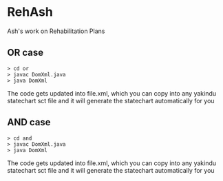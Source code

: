 # RehAsh
Ash's work on Rehabilitation Plans

## OR case

```
> cd or
> javac DomXml.java
> java DomXml
```
The code gets updated into file.xml, which you can copy into any yakindu statechart sct file and it will generate the statechart automatically for you

## AND case


```
> cd and
> javac DomXml.java
> java DomXml
```
The code gets updated into file.xml, which you can copy into any yakindu statechart sct file and it will generate the statechart automatically for you
